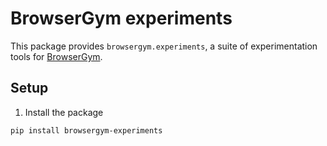 # BrowserGym experiments

This package provides `browsergym.experiments`, a suite of experimentation tools for [BrowserGym](https://github.com/ServiceNow/BrowserGym).

## Setup

1. Install the package
```sh
pip install browsergym-experiments
```
